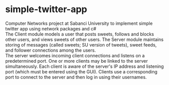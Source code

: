 # simple-twitter-app
Computer Networks project at Sabanci University to implement simple twitter app using network packages and c#
<br>
The Client module models a user that posts sweets, follows and blocks other users, and views sweets of other users. The Server module maintains storing of messages (called sweets; SU version of tweets), sweet feeds, and follower connections among the users. 
<br>
The server welcomes incoming client connections and listens on a predetermined port. One or more clients may be linked to the server simultaneously. Each client is aware of the server's IP address and listening port (which must be entered using the GUI). Clients use a corresponding port to connect to the server and then log in using their usernames.
